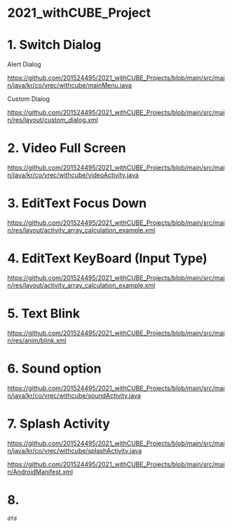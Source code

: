 # 2021_withCUBE_Project


# 1. Switch Dialog

Alert Dialog

<https://github.com/201524495/2021_withCUBE_Projects/blob/main/src/main/java/kr/co/vrec/withcube/mainMenu.java>

Custom Dialog

<https://github.com/201524495/2021_withCUBE_Projects/blob/main/src/main/res/layout/custom_dialog.xml>

# 2. Video Full Screen

<https://github.com/201524495/2021_withCUBE_Projects/blob/main/src/main/java/kr/co/vrec/withcube/videoActivity.java>

# 3. EditText Focus Down

<https://github.com/201524495/2021_withCUBE_Projects/blob/main/src/main/res/layout/activity_array_calculation_example.xml>

# 4. EditText KeyBoard (Input Type)

<https://github.com/201524495/2021_withCUBE_Projects/blob/main/src/main/res/layout/activity_array_calculation_example.xml>
    
# 5. Text Blink

<https://github.com/201524495/2021_withCUBE_Projects/blob/main/src/main/res/anim/blink.xml>

# 6. Sound option

<https://github.com/201524495/2021_withCUBE_Projects/blob/main/src/main/java/kr/co/vrec/withcube/soundActivity.java>

# 7. Splash Activity

<https://github.com/201524495/2021_withCUBE_Projects/blob/main/src/main/java/kr/co/vrec/withcube/splashActivity.java>

<https://github.com/201524495/2021_withCUBE_Projects/blob/main/src/main/AndroidManifest.xml>

# 8. 

    dfd

